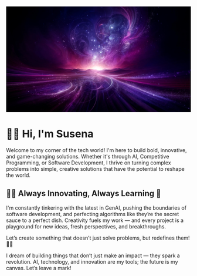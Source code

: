 

![Pretty Background](WowBg.jpg)


# 💜✨ Hi, I'm Susena

Welcome to my corner of the tech world! I'm here to build bold, innovative, and game-changing solutions. Whether it's through AI, Competitive Programming, or Software Development, I thrive on turning complex problems into simple, creative solutions that have the potential to reshape the world.

## 💜✨ Always Innovating, Always Learning 🌱
I'm constantly tinkering with the latest in GenAI, pushing the boundaries of software development, and perfecting algorithms like they’re the secret sauce to a perfect dish. Creativity fuels my work — and every project is a playground for new ideas, fresh perspectives, and breakthroughs.

Let’s create something that doesn’t just solve problems, but redefines them! 💜✨

I dream of building things that don’t just make an impact — they spark a revolution. AI, technology, and innovation are my tools; the future is my canvas. Let’s leave a mark!
